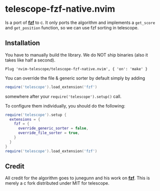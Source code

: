 # telescope-fzf-native.nvim

Is a port of **[fzf][fzf]** to c. It only ports the algorithm and implements a
`get_score` and `get_position` function, so we can use fzf sorting in telescope.

## Installation

You have to manually build the library. We do NOT ship binaries (also it takes
like half a second).

```viml
Plug 'nvim-telescope/telescope-fzf-native.nvim', { 'on': 'make' }
```

You can override the file & generic sorter by default simply by adding

```lua
require('telescope').load_extension('fzf')
```

somewhere after your `require('telescope').setup()` call.

To configure them individually, you should do the following:

```lua
require('telescope').setup {
  extensions = {
    fzf = {
      override_generic_sorter = false,
      override_file_sorter = true,
    }
  }
}
require('telescope').load_extension('fzf')
```

## Credit

All credit for the algorithm goes to junegunn and his work on **[fzf][fzf]**.
This is merely a c fork distributed under MIT for telescope.

[fzf]: https://github.com/junegunn/fzf
